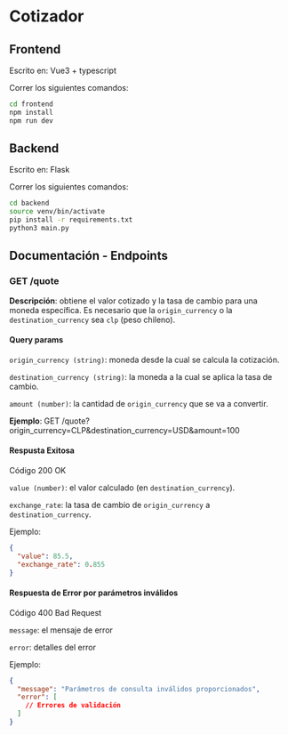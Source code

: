 # Cotizador

## Frontend

Escrito en: Vue3 + typescript

Correr los siguientes comandos:

```bash
cd frontend
npm install
npm run dev
```

## Backend

Escrito en: Flask

Correr los siguientes comandos:

```bash
cd backend
source venv/bin/activate
pip install -r requirements.txt
python3 main.py
```

## Documentación - Endpoints

### GET /quote

**Descripción**: obtiene el valor cotizado y la tasa de cambio para una moneda específica. Es necesario que la `origin_currency` o la `destination_currency` sea `clp` (peso chileno).

#### Query params

`origin_currency (string)`: moneda desde la cual se calcula la cotización.

`destination_currency (string)`: la moneda a la cual se aplica la tasa de cambio.

`amount (number)`: la cantidad de `origin_currency` que se va a convertir.

**Ejemplo**: GET /quote?origin_currency=CLP&destination_currency=USD&amount=100

#### Respusta Exitosa

Código 200 OK

`value (number)`: el valor calculado (en `destination_currency`).

`exchange_rate`: la tasa de cambio de `origin_currency` a `destination_currency`.

Ejemplo:

```json
{
  "value": 85.5,
  "exchange_rate": 0.855
}
```

#### Respuesta de Error por parámetros inválidos

Código 400 Bad Request

`message`: el mensaje de error

`error`: detalles del error

Ejemplo:

```json
{
  "message": "Parámetros de consulta inválidos proporcionados",
  "error": [
    // Errores de validación
  ]
}
```
